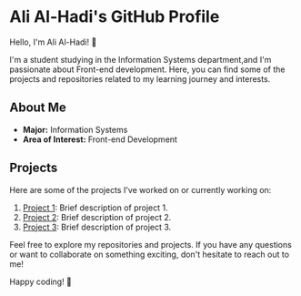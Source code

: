 # Ali Al-Hadi's GitHub Profile

Hello, I'm Ali Al-Hadi! 👋

I'm a student studying in the Information Systems department,and 
I'm passionate about Front-end development.
Here, you can find some of the projects
and repositories related to my learning journey and interests.

## About Me

- **Major:** Information Systems
- **Area of Interest:** Front-end Development

## Projects

Here are some of the projects I've worked on or currently working on:

1. [Project 1](link-to-project-1): Brief description of project 1.
2. [Project 2](link-to-project-2): Brief description of project 2.
3. [Project 3](link-to-project-3): Brief description of project 3.

Feel free to explore my repositories and projects. If you have any questions or want to collaborate on something exciting, don't hesitate to reach out to me!

Happy coding! 🚀
